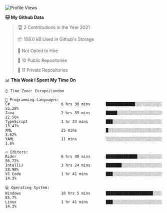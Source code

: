 <!--START_SECTION:waka-->
![Profile Views](http://img.shields.io/badge/Profile%20Views-0-blue)

**🐱 My Github Data** 

> 🏆 2 Contributions in the Year 2021
 > 
> 📦 108.0 kB Used in Github's Storage 
 > 
> 🚫 Not Opted to Hire
 > 
> 📜 10 Public Repositories 
 > 
> 🔑 11 Private Repositories  
 > 
📊 **This Week I Spent My Time On** 

```text
⌚︎ Time Zone: Europe/London

💬 Programming Languages: 
C#                       6 hrs 30 mins       █████████████░░░░░░░░░░░░   55.28% 
Java                     2 hrs 39 mins       █████░░░░░░░░░░░░░░░░░░░░   22.56% 
TypeScript               1 hr 34 mins        ███░░░░░░░░░░░░░░░░░░░░░░   13.41% 
XML                      25 mins             █░░░░░░░░░░░░░░░░░░░░░░░░   3.62% 
YAML                     11 mins             ░░░░░░░░░░░░░░░░░░░░░░░░░   1.6%

🔥 Editors: 
Rider                    6 hrs 40 mins       ██████████████░░░░░░░░░░░   56.72% 
IntelliJ                 3 hrs 24 mins       ███████░░░░░░░░░░░░░░░░░░   28.98% 
VS Code                  1 hr 41 mins        ███░░░░░░░░░░░░░░░░░░░░░░   14.3%

💻 Operating System: 
Windows                  10 hrs 5 mins       █████████████████████░░░░   85.7% 
Linux                    1 hr 41 mins        ███░░░░░░░░░░░░░░░░░░░░░░   14.3%

```


<!--END_SECTION:waka-->